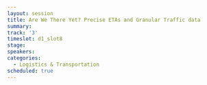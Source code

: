 ```yaml
---
layout: session
title: Are We There Yet? Precise ETAs and Granular Traffic data
summary:
track: '3'
timeslot: d1_slot8
stage:
speakers:
categories:
  - Logistics & Transportation
scheduled: true
---
```


